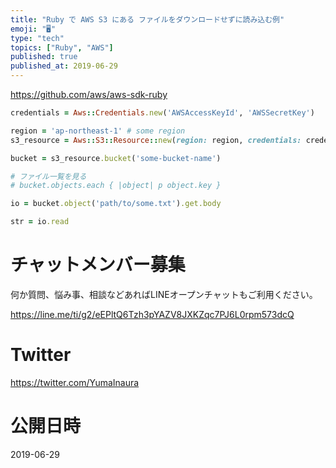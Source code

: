 ```yaml
---
title: "Ruby で AWS S3 にある ファイルをダウンロードせずに読み込む例"
emoji: "🖥"
type: "tech"
topics: ["Ruby", "AWS"]
published: true
published_at: 2019-06-29
---
```


https://github.com/aws/aws-sdk-ruby

```rb
credentials = Aws::Credentials.new('AWSAccessKeyId', 'AWSSecretKey')

region = 'ap-northeast-1' # some region
s3_resource = Aws::S3::Resource::new(region: region, credentials: credentials)

bucket = s3_resource.bucket('some-bucket-name')

# ファイル一覧を見る
# bucket.objects.each { |object| p object.key }

io = bucket.object('path/to/some.txt').get.body

str = io.read
```








<!-- Update From Qiita API -->

# チャットメンバー募集


何か質問、悩み事、相談などあればLINEオープンチャットもご利用ください。

https://line.me/ti/g2/eEPltQ6Tzh3pYAZV8JXKZqc7PJ6L0rpm573dcQ





# Twitter


https://twitter.com/YumaInaura


<!-- Update From Qiita API -->



# 公開日時

2019-06-29
